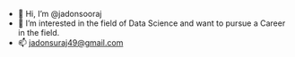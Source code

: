 - 👋 Hi, I’m @jadonsooraj
- 👀 I’m interested in the field of Data Science and want to pursue a Career in the field.
- 📫 jadonsuraj49@gmail.com
